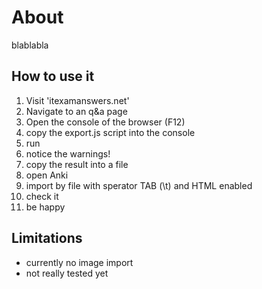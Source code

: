 # About
blablabla

## How to use it

1. Visit 'itexamanswers.net'
2. Navigate to an q&a page
3. Open the console of the browser (F12)
4. copy the export.js script into the console
5. run
6. notice the warnings!
7. copy the result into a file
8. open Anki
9. import by file with sperator TAB (\t) and HTML enabled
10. check it
11. be happy

## Limitations

* currently no image import
* not really tested yet
